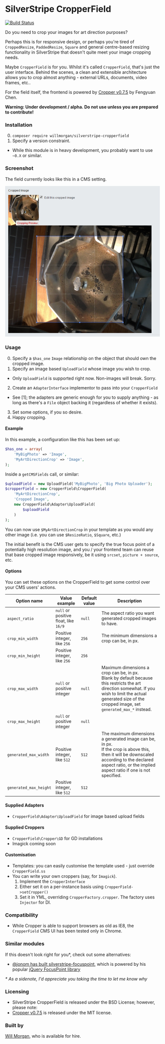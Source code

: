 SilverStripe CropperField
===

[![Build Status](https://secure.travis-ci.org/willmorgan/silverstripe-cropperfield.png?branch=master)](http://travis-ci.org/willmorgan/silverstripe-cropperfield)

Do you need to crop your images for art direction purposes?

Perhaps this is for responsive design, or perhaps you're tired of `CroppedResize`, `PaddedResize`, `Square` and general centre-based resizing functionality in SilverStripe that doesn't quite meet your image cropping needs.

Maybe `CropperField` is for you. Whilst it's called `CropperField`, that's just the user interface. Behind the scenes, a clean and extensible architecture allows you to crop almost anything - external URLs, documents, video frames, etc..

For the field itself, the frontend is powered by [Cropper v0.7.5](https://github.com/fengyuanchen/cropper) by Fengyuan Chen.

**Warning: Under development / alpha. Do not use unless you are prepared to contribute!**

### Installation

0. `composer require willmorgan/silverstripe-cropperfield`
1. Specify a version constraint.
  * While this module is in heavy development, you probably want to use `~0.X` or similar.

### Screenshot

The field currently looks like this in a CMS setting.

![Screenshot of the field](docs/images/screenshot.png)

### Usage

0. Specify a `$has_one` `Image` relationship on the object that should own the cropped image.
1. Specify an image based `UploadField` whose image you wish to crop.
  * Only `UploadField` is supported right now. Non-images will break. Sorry.
2. Create an `AdapterInterface` implementor to pass into your `CropperField`
  * See [1]; the adapters are generic enough for you to supply anything - as long as there's a `File`
object backing it (regardless of whether it exists).
3. Set some options, if you so desire.
4. Happy cropping.

#### Example

In this example, a configuration like this has been set up:

```php
$has_one = array(
	'MyBigPhoto' => 'Image',
	'MyArtDirectionCrop' => 'Image',
);
```

Inside a `getCMSFields` call, or similar:

```php
$uploadField = new UploadField('MyBigPhoto', 'Big Photo Uploader');
$cropperField = new CropperField\CropperField(
	'MyArtDirectionCrop',
	'Cropped Image',
	new CropperField\Adapter\UploadField(
		$uploadField
	)
);
```

You can now use `$MyArtDirectionCrop` in your template as you would any other image (i.e. you can use `$ResizeRatio`, `$Square`, etc.)

The initial benefit is the CMS user gets to specify the true focus point of a potentially high resolution image, and you / your frontend team can reuse that base cropped image responsively, be it using `srcset`, `picture + source`, etc.

#### Options

You can set these options on the CropperField to get some control over your CMS users' actions.

Option name|Value example|Default value|Description
-----------|-------------|-------------|-----------
`aspect_ratio`|`null` or positive float, like `16/9`|`null`|The aspect ratio you want generated cropped images to have.
`crop_min_width`|Positive integer, like `256`|`256`|The minimum dimensions a crop can be, in px.
`crop_min_height`|Positive integer, like `256`|`256`
`crop_max_width`|`null` or positive integer|`null`|Maximum dimensions a crop can be, in px.<br>Blank by default because this restricts the art direction somewhat. If you wish to limit the actual generated size of the cropped image, set `generated_max_*` instead.
`crop_max_height`|`null` or positive integer|`null`
`generated_max_width`|Positive integer, like `512`|`512`|The maximum dimensions a generated image can be, in px.<br>If the crop is above this, then it will be downscaled according to the declared aspect ratio, or the implied aspect ratio if one is not specified.
`generated_max_height`|Positive integer, like `512`|`512`

#### Supplied Adapters

* `CropperField\Adapter\UploadField` for image based upload fields

#### Supplied Croppers

* `CropperField\Cropper\GD` for GD installations
* Imagick coming soon

#### Customisation

* Templates: you can easily customise the template used - just override `CropperField.ss`
* You can write your own croppers (say, for `Imagick`).
  1. Implement the `CropperInterface`
  2. Either set it on a per-instance basis using `CropperField->setCropper()`
  3. Set it in YML, overriding `CropperFactory.cropper`. The factory uses `Injector` for DI.

### Compatibility

* While Cropper is able to support browsers as old as IE8, the `CropperField` CMS UI has been tested only in Chrome.

### Similar modules

If this doesn't look right for you*, check out some alternatives:

* [@jonom has built silverstripe-focuspoint](https://github.com/jonom/silverstripe-focuspoint), which is powered by his popular [jQuery FocusPoint library](https://github.com/jonom/jquery-focuspoint)

_* As a sidenote, I'd appreciate you taking the time to let me know why_

### Licensing
* SilverStripe CropperField is released under the BSD License; however, please note:
* [Cropper v0.7.5](https://github.com/fengyuanchen/cropper) is released under the MIT license.

### Built by

[Will Morgan](http://willmorgan.co.uk), who is available for hire.
